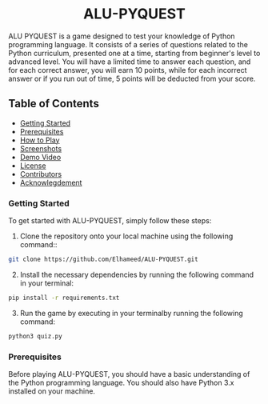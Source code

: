 <h1 align="center">ALU-PYQUEST</h1>

ALU PYQUEST is a game designed to test your knowledge of Python programming language. It consists of a series of questions related to the Python curriculum, presented one at a time, starting from beginner's level to advanced level. You will have a limited time to answer each question, and for each correct answer, you will earn 10 points, while for each incorrect answer or if you run out of time, 5 points will be deducted from your score.

## Table of Contents
- [Getting Started](#getting-started)
- [Prerequisites](#prerequisites)
- [How to Play](#how-to-play)
- [Screenshots](#screeshots)
- [Demo Video](#demo-video)
- [License](#license)
- [Contributors](#contributors)
- [Acknowlegdement](#acknowledgement)

### Getting Started
To get started with ALU-PYQUEST, simply follow these steps:
1. Clone the repository onto your local machine using the following command::
```sh
git clone https://github.com/Elhameed/ALU-PYQUEST.git
```
2. Install the necessary dependencies by running the following command in your terminal:
```sh
pip install -r requirements.txt
```
3. Run the game by executing in your terminalby running the following command:
```sh
python3 quiz.py
```

### Prerequisites
Before playing ALU-PYQUEST, you should have a basic understanding of the Python programming language. You should also have Python 3.x installed on your machine.
